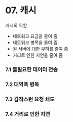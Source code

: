 # 07. 캐시

캐시의 역할

* 네트워크 요금을 줄여 줌
* 네트워크 병목을 줄여 줌
* 원 서버에 대한 부하를 줄여 줌
* 거리로 인한 지연을 줄여 줌

### 7.1 불필요한 데이터 전송

### 7.2 대역폭 병목

### 7.3 갑작스런 요청 쇄도

### 7.4 거리로 인한 지연

